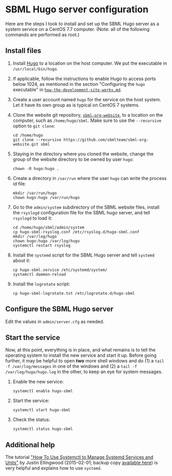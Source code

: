 SBML Hugo server configuration
==============================

Here are the steps I took to install and set up the SBML Hugo server as a system service on a CentOS 7.7 computer.  (Note: all of the following commands are performed as root.)

Install files
-------------

1. Install [Hugo](https://github.com/gohugoio/hugo/releases) to a location on the host computer.  We put the executable in `/usr/local/bin/hugo`.

2. If applicable, follow the instructions to enable Hugo to access ports below 1024, as mentioned in the section "Configuring the `hugo` executable" in [`how-the-development-site-works.md`](how-the-development-site-works.md).

3. Create a user account named `hugo` for the service on the host system.  Let it have its own group as is typical on CentOS 7 systems.

4. Clone the website git repository, [`sbml-org-website`](https://github.com/sbmlteam/sbml-org-website), to a location on the computer, such as `/home/hugo/sbml`.  Make sure to use the `--recursive` option to `git clone`:

    ``` shell
    cd /home/hugo
    git clone --recursive https://github.com/sbmlteam/sbml-org-website.git sbml
    ```

5. Staying in the directory where you cloned the website, change the group of the website directory to be owned by user `hugo`:

    ``` shell
    chown -R hugo:hugo .
    ```

6. Create a directory in `/var/run` where the user `hugo` can write the process id file:

    ``` shell
    mkdir /var/run/hugo
    chown hugo:hugo /var/run/hugo
    ```

6. Go to the `admin/system` subdirectory of the SBML website files, install the `rsyslogd` configuration file for the SBML hugo server, and tell `rsyslogd` to load it:

    ``` shell
    cd /home/hugo/sbml/admin/system
    cp hugo-sbml-rsyslog.conf /etc/rsyslog.d/hugo-sbml.conf
    mkdir /var/log/hugo
    chown hugo:hugo /var/log/hugo
    systemctl restart rsyslog
    ```

7. Install the `systemd` script for the SBML Hugo server and tell `systemd` about it:

    ``` shell
    cp hugo-sbml.service /etc/systemd/system/
    systemctl daemon-reload
    ```

8. Install the `logrotate` script:

    ``` shell
    cp hugo-sbml-logrotate.txt /etc/logrotate.d/hugo-sbml
    ```


Configure the SBML Hugo server
------------------------------

Edit the values in `admin/server.cfg` as needed.


Start the service
-----------------

Now, at this point, everything is in place, and what remains is to tell the operating system to install the new service and start it up.  Before going further, it may be helpful to open **two** more shell windows and do (1) a `tail -f /var/log/messages` in one of the windows and (2) a `tail -f /var/log/hugo/hugo.log` in the other, to keep an eye for system messages.

1. Enable the new service:

    ``` shell
    systemctl enable hugo-sbml
    ```

2. Start the service:

    ``` shell
    systemctl start hugo-sbml
    ```

3. Check the status:

    ``` shell
    systemctl status hugo-sbml
    ```


Additional help
---------------

The tutorial ["How To Use Systemctl to Manage Systemd Services and Units"](https://www.digitalocean.com/community/tutorials/how-to-use-systemctl-to-manage-systemd-services-and-units) by Justin Ellingwood (2015-02-01; backup copy [available here](https://web.archive.org/web/20200817210556/https://www.digitalocean.com/community/tutorials/how-to-use-systemctl-to-manage-systemd-services-and-units)) is very helpful and explains how to use `systemd`.

